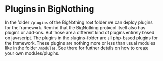 Plugins in BigNothing
=====================

In the folder `/plugins` of the BigNothing root folder we can deploy plugins for the framework. Remind that the BigNothing protocol itself also has plugins or add-ons. But those are a different kind of plugins entirely based on javascript. The plugins in the plugins-folder are all php-based plugins for the framework. These plugins are nothing more or less than usual modules like in the folder `/modules`. See there for further details on how to create your own modules/plugins.
